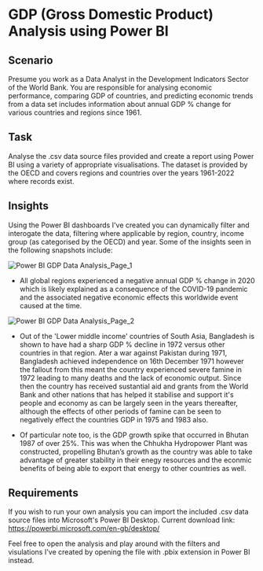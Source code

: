 # GDP (Gross Domestic Product) Analysis using Power BI

## Scenario
Presume you work as a Data Analyst in the Development Indicators Sector of the World Bank. You are responsible for analysing economic performance, comparing GDP of countries, and predicting economic trends from a data set includes information about annual GDP % change for various countries and regions since 1961.

## Task
Analyse the .csv data source files provided and create a report using Power BI using a variety of appropriate visualisations. The dataset is provided by the OECD and covers regions and countries over the years 1961-2022 where records exist. 

## Insights
Using the Power BI dashboards I've created you can dynamically filter and interogate the data, filtering where applicable by region, country, income group (as categorised by the OECD) and year. Some of the insights seen in the following snapshots include:

![Power BI GDP Data Analysis_Page_1](https://github.com/davidip86/PowerBI_GDP_Analysis/assets/136905010/1d0c898e-2a4e-458c-b207-82a7b9e396fe)
- All global regions experienced a negative annual GDP % change in 2020 which is likely explained as a consequence of the COVID-19 pandemic and the associated negative economic effects this worldwide event caused at the time.

![Power BI GDP Data Analysis_Page_2](https://github.com/davidip86/PowerBI_GDP_Analysis/assets/136905010/b6f28355-0ad9-40c4-bdd4-faa09ede5d33)
- Out of the 'Lower middle income' countries of South Asia, Bangladesh is shown to have had a sharp GDP % decline in 1972 versus other countries in that region. Ater a war against Pakistan during 1971, Bangladesh achieved independence on 16th December 1971 however the fallout from this meant the country experienced severe famine in 1972 leading to many deaths and the lack of economic output. Since then the country has received sustantial aid and grants from the World Bank and other nations that has helped it stabilise and support it's people and economy as can be largely seen in the years thereafter, although the effects of other periods of famine can be seen to negatively effect the countries GDP in 1975 and 1983 also.

- Of particular note too, is the GDP growth spike that occurred in Bhutan 1987 of over 25%. This was when the Chhukha Hydropower Plant was constructed, propelling Bhutan’s growth as the country was able to take advantage of greater stability in their enegy resources and the econmic benefits of being able to export that energy to other countries as well.

## Requirements
If you wish to run your own analysis you can import the included .csv data source files into Microsoft's Power BI Desktop. Current download link: https://powerbi.microsoft.com/en-gb/desktop/

Feel free to open the analysis and play around with the filters and visulations I've created by opening the file with .pbix extension in Power BI instead. 
